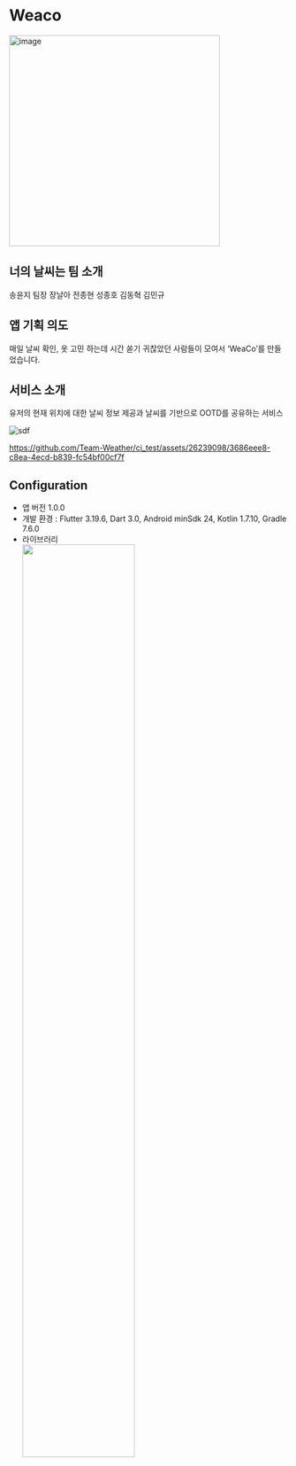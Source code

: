 # Weaco
<img width="381" alt="image" src="https://github.com/Team-Weather/ci_test/assets/90754590/d632cb06-79dc-4f6e-9b5b-3114161424bd">

## 너의 날씨는 팀 소개

송윤지 팀장
장날아
전종현
성종호
김동혁
김민규

## 앱 기획 의도

매일 날씨 확인, 옷 고민 하는데 시간 쏟기 귀찮았던 사람들이 모여서 ‘WeaCo’를 만들었습니다.

## 서비스 소개
유저의 현재 위치에 대한 날씨 정보 제공과 날씨를 기반으로 OOTD를 공유하는 서비스

![sdf](https://github.com/Team-Weather/ci_test/blob/main/KakaoTalk_20240530_113059803.gif)  


https://github.com/Team-Weather/ci_test/assets/26239098/3686eee8-c8ea-4ecd-b839-fc54bf00cf7f


## Configuration

- 앱 버전 1.0.0
- 개발 환경 : Flutter 3.19.6, Dart 3.0, Android minSdk 24, Kotlin 1.7.10, Gradle 7.6.0
- 라이브러리  
  <img width="65%" src="https://github.com/Team-Weather/ci_test/assets/26239098/f274be3e-eafe-4190-b129-dd5e3857dc44">

